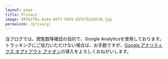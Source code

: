 ```yaml
---
layout: page
title: Privacy
image: 897b279a-6a44-40f7-9459-d3fe7b226536.jpg
permalink: /privacy/
---
```

当ブログでは、閲覧数等確認の目的で、Google Analyticsを使用しております。トラッキングにご協力いただけない場合は、お手数ですが、[Google アナリティクス オプトアウト アドオン](https://tools.google.com/dlpage/gaoptout?hl=ja)の導入をよろしくおねがいします。
